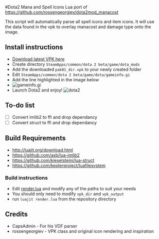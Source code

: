 #Dota2 Mana and Spell Icons
Lua port of https://github.com/rossengeorgiev/dota2mod_manacost

This script will automatically parse all spell icons and item icons. It will use the data found in the vpk to overlay manacost and damage type onto the image.

## Install instructions

* [Download latest VPK here](https://github.com/blackawps/dota2-icons-lua/releases)
* Create directory `SteamApps/common/dota 2 beta/game/dota_mods`
 * Add the downloaded `pak01_dir.vpk` to your newly created folder
* Edit `SteamApps/common/dota 2 beta/game/dota/gameinfo.gi` 
 * Add the line highlighted in the image below
 * ![gameinfo.gi](http://i.imgur.com/diz1qHA.png)
* Launch Dota2 and enjoy!
![dota2](http://i.imgur.com/lie7g0i.png)

## To-do list

- [ ] Convert imlib2 to ffi and drop dependancy
- [ ] Convert struct to ffi and drop dependancy

## Build Requirements
* http://luajit.org/download.html
* https://github.com/asb/lua-imlib2
* https://github.com/kieselsteini/lua-struct
* https://github.com/keplerproject/luafilesystem

### Build instructions
* Edit [render.lua](https://github.com/blackawps/dota2-icons-lua/blob/master/render.lua) and modify any of the paths to suit your needs
 * You should only need to modify `vpk_dir` and `vpk_output`
* run `luajit render.lua` from the repository directory

## Credits
* CapsAdmin - For his VDF parser
* rossengeorgiev - VPK class and original icon rendering and inspiration
